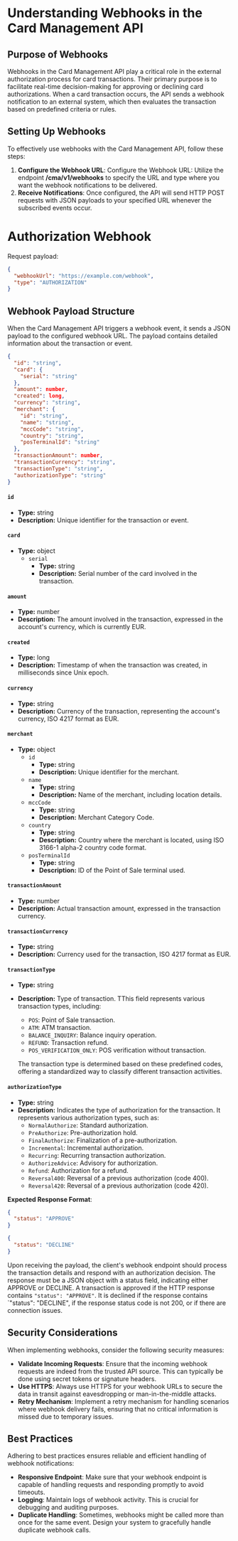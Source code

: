 # Understanding Webhooks in the Card Management API

## Purpose of Webhooks
Webhooks in the Card Management API play a critical role in the external authorization process for card transactions. Their primary purpose is to facilitate real-time decision-making for approving or declining card authorizations. When a card transaction occurs, the API sends a webhook notification to an external system, which then evaluates the transaction based on predefined criteria or rules.

## Setting Up Webhooks
To effectively use webhooks with the Card Management API, follow these steps:
1. **Configure the Webhook URL**: Configure the Webhook URL: Utilize the endpoint **/cma/v1/webhooks** to specify the URL and type where you want the webhook notifications to be delivered.
2. **Receive Notifications**: Once configured, the API will send HTTP POST requests with JSON payloads to your specified URL whenever the subscribed events occur.

# Authorization Webhook

Request payload:

```json
{
  "webhookUrl": "https://example.com/webhook",
  "type": "AUTHORIZATION"
}
```

## Webhook Payload Structure

When the Card Management API triggers a webhook event, it sends a JSON payload to the configured webhook URL. The payload contains detailed information about the transaction or event.

```json
{
  "id": "string",
  "card": {
    "serial": "string"
  },
  "amount": number,
  "created": long,
  "currency": "string",
  "merchant": {
    "id": "string",
    "name": "string",
    "mccCode": "string",
    "country": "string",
    "posTerminalId": "string"
  },
  "transactionAmount": number,
  "transactionCurrency": "string",
  "transactionType": "string",
  "authorizationType": "string"
} 
```

#### `id`
- **Type:** string
- **Description:** Unique identifier for the transaction or event.

#### `card`
- **Type:** object
    - `serial`
        - **Type:** string
        - **Description:** Serial number of the card involved in the transaction.

#### `amount`
- **Type:** number
- **Description:** The amount involved in the transaction, expressed in the account's currency, which is currently EUR.

#### `created`
- **Type:** long
- **Description:** Timestamp of when the transaction was created, in milliseconds since Unix epoch.

#### `currency`
- **Type:** string
- **Description:** Currency of the transaction, representing the account's currency, ISO 4217 format as EUR.

#### `merchant`
- **Type:** object
    - `id`
        - **Type:** string
        - **Description:** Unique identifier for the merchant.
    - `name`
        - **Type:** string
        - **Description:** Name of the merchant, including location details.
    - `mccCode`
        - **Type:** string
        - **Description:** Merchant Category Code.
    - `country`
        - **Type:** string
        - **Description:** Country where the merchant is located, using ISO 3166-1 alpha-2 country code format.
    - `posTerminalId`
        - **Type:** string
        - **Description:** ID of the Point of Sale terminal used.

#### `transactionAmount`
- **Type:** number
- **Description:** Actual transaction amount, expressed in the transaction currency.

#### `transactionCurrency`
- **Type:** string
- **Description:** Currency used for the transaction, ISO 4217 format as EUR.

#### `transactionType`
- **Type:** string
- **Description:** Type of transaction. TThis field represents various transaction types, including:
    - `POS`: Point of Sale transaction.
    - `ATM`: ATM transaction.
    - `BALANCE_INQUIRY`: Balance inquiry operation.
    - `REFUND`: Transaction refund.
    - `POS_VERIFICATION_ONLY`: POS verification without transaction.

  The transaction type is determined based on these predefined codes, offering a standardized way to classify different transaction activities.

#### `authorizationType`
- **Type:** string
- **Description:** Indicates the type of authorization for the transaction. It represents various authorization types, such as:
    - `NormalAuthorize`: Standard authorization.
    - `PreAuthorize`: Pre-authorization hold.
    - `FinalAuthorize`: Finalization of a pre-authorization.
    - `Incremental`: Incremental authorization.
    - `Recurring`: Recurring transaction authorization.
    - `AuthorizeAdvice`: Advisory for authorization.
    - `Refund`: Authorization for a refund.
    - `Reversal400`: Reversal of a previous authorization (code 400).
    - `Reversal420`: Reversal of a previous authorization (code 420).


**Expected Response Format**:
```json
{
  "status": "APPROVE"
}
```
```json
{
  "status": "DECLINE"
}
```

Upon receiving the payload, the client's webhook endpoint should process the transaction details and respond with an authorization decision. The response must be a JSON object with a status field, indicating either APPROVE or DECLINE.
A transaction is approved if the HTTP response contains `"status": "APPROVE"`. It is declined if the response contains `"status": "DECLINE", if the response status code is not 200, or if there are connection issues.


## Security Considerations
When implementing webhooks, consider the following security measures:
- **Validate Incoming Requests**: Ensure that the incoming webhook requests are indeed from the trusted API source. This can typically be done using secret tokens or signature headers.
- **Use HTTPS**: Always use HTTPS for your webhook URLs to secure the data in transit against eavesdropping or man-in-the-middle attacks.
- **Retry Mechanism**: Implement a retry mechanism for handling scenarios where webhook delivery fails, ensuring that no critical information is missed due to temporary issues.

## Best Practices
Adhering to best practices ensures reliable and efficient handling of webhook notifications:
- **Responsive Endpoint**: Make sure that your webhook endpoint is capable of handling requests and responding promptly to avoid timeouts.
- **Logging**: Maintain logs of webhook activity. This is crucial for debugging and auditing purposes.
- **Duplicate Handling**: Sometimes, webhooks might be called more than once for the same event. Design your system to gracefully handle duplicate webhook calls.
